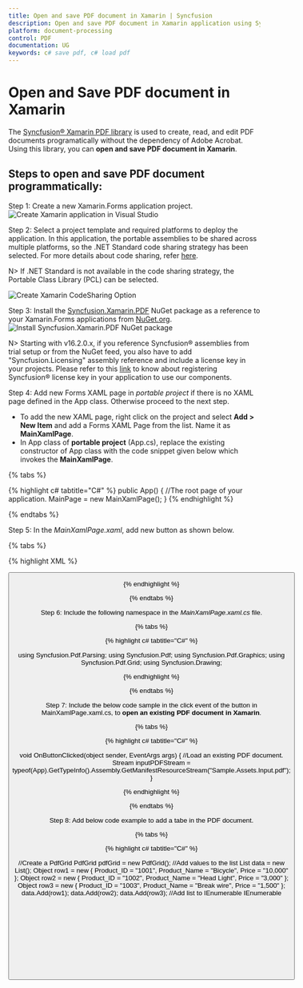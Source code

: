 ```yaml
---
title: Open and save PDF document in Xamarin | Syncfusion
description: Open and save PDF document in Xamarin application using Syncfusion Xamarin PDF library without the dependency of Adobe Acrobat. 
platform: document-processing
control: PDF
documentation: UG
keywords: c# save pdf, c# load pdf
---
```


# Open and Save PDF document in Xamarin

The [Syncfusion&reg; Xamarin PDF library](https://www.syncfusion.com/document-processing/pdf-framework/xamarin) is used to create, read, and edit PDF documents programatically without the dependency of Adobe Acrobat. Using this library, you can **open and save PDF document in Xamarin**.

## Steps to open and save PDF document programmatically:

Step 1: Create a new Xamarin.Forms application project.
![Create Xamarin application in Visual Studio](Images/Create_Xamarin_Forms_app.png)

Step 2: Select a project template and required platforms to deploy the application. In this application, the portable assemblies to be shared across multiple platforms, so the .NET Standard code sharing strategy has been selected. For more details about code sharing, refer [here](https://learn.microsoft.com/en-us/xamarin/cross-platform/app-fundamentals/code-sharing).

N> If .NET Standard is not available in the code sharing strategy, the Portable Class Library (PCL) can be selected.

![Create Xamarin CodeSharing Option](Images/Xamarin_select_project_template.jpg)

Step 3: Install the [Syncfusion.Xamarin.PDF](https://www.nuget.org/packages/Syncfusion.Xamarin.PDF/) NuGet package as a reference to your Xamarin.Forms applications from [NuGet.org](https://www.nuget.org/).
![Install Syncfusion.Xamarin.PDF NuGet package](Images/Xamarin_NuGet_package.jpg)

N> Starting with v16.2.0.x, if you reference Syncfusion&reg; assemblies from trial setup or from the NuGet feed, you also have to add "Syncfusion.Licensing" assembly reference and include a license key in your projects. Please refer to this [link](https://help.syncfusion.com/common/essential-studio/licensing/overview) to know about registering Syncfusion&reg; license key in your application to use our components.

Step 4: Add new Forms XAML page in *portable project* if there is no XAML page defined in the App class. Otherwise proceed to the next step.
<ul>
<li>
To add the new XAML page, right click on the project and select <b>Add > New Item</b> and add a Forms XAML Page from the list. Name it as <b>MainXamlPage</b>.
</li>
<li>
In App class of <b>portable project</b> (App.cs), replace the existing constructor of App class with the code snippet given below which invokes the <b>MainXamlPage</b>.
</li>
</ul>

{% tabs %}

{% highlight c# tabtitle="C#" %}
public App()
{
    //The root page of your application.
    MainPage = new MainXamlPage();
}
{% endhighlight %}

{% endtabs %}

Step 5: In the *MainXamlPage.xaml*, add new button as shown below.

{% tabs %}

{% highlight XML %}

<ContentPage xmlns="http://xamarin.com/schemas/2014/forms"
             xmlns:x="http://schemas.microsoft.com/winfx/2009/xaml"
             xmlns:local="clr-namespace:Open_and_save_PDF_document_Xamarin"
             x:Class="Open_and_save_PDF_document_Xamarin.MainPage">
    <StackLayout VerticalOptions="Center">
        <Button Text="Load and save PDF document" Clicked="Button_Clicked" HorizontalOptions="Center"/>
    </StackLayout>
</ContentPage>

{% endhighlight %}

{% endtabs %}

Step 6: Include the following namespace in the *MainXamlPage.xaml.cs* file.

{% tabs %}

{% highlight c# tabtitle="C#" %}

using Syncfusion.Pdf.Parsing;
using Syncfusion.Pdf;
using Syncfusion.Pdf.Graphics;
using Syncfusion.Pdf.Grid;
using Syncfusion.Drawing;

{% endhighlight %}

{% endtabs %}

Step 7: Include the below code sample in the click event of the button in MainXamlPage.xaml.cs, to **open an existing PDF document in Xamarin**. 

{% tabs %}

{% highlight c# tabtitle="C#" %}

void OnButtonClicked(object sender, EventArgs args)
{
    //Load an existing PDF document. 
    Stream inputPDFStream = typeof(App).GetTypeInfo().Assembly.GetManifestResourceStream("Sample.Assets.Input.pdf");
}

{% endhighlight %}

{% endtabs %}

Step 8:  Add below code example to add a tabe in the PDF document.

{% tabs %}

{% highlight c# tabtitle="C#" %}

//Create a PdfGrid
PdfGrid pdfGrid = new PdfGrid();
//Add values to the list
List<object> data = new List<object>();
Object row1 = new { Product_ID = "1001", Product_Name = "Bicycle", Price = "10,000" };
Object row2 = new { Product_ID = "1002", Product_Name = "Head Light", Price = "3,000" };
Object row3 = new { Product_ID = "1003", Product_Name = "Break wire", Price = "1,500" };
data.Add(row1);
data.Add(row2);
data.Add(row3);
//Add list to IEnumerable
IEnumerable<object> dataTable = data;
//Assign data source
pdfGrid.DataSource = dataTable;
//Apply built-in table style
pdfGrid.ApplyBuiltinStyle(PdfGridBuiltinStyle.GridTable4Accent3);
//Draw the grid to the page of PDF document
pdfGrid.Draw(graphics, new RectangleF(40, 400, loadedPage.Size.Width - 80, 0));

{% endhighlight %}

{% endtabs %}

Step 9: Add below code example to **save the PDF document in Xamarin**.

{% tabs %}

{% highlight c# tabtitle="C#" %}

//Save the document to the stream.
MemoryStream stream = new MemoryStream();
document.Save(stream);
//Close the document.
document.Close(true);
//Save the stream as a file in the device and invoke it for viewing.
Xamarin.Forms.DependencyService.Get<ISave>().SaveAndView("Output.pdf", "application/pdf", stream);

{% endhighlight %}

{% endtabs %}

### Helper files for Xamarin

Step 8: Download the helper files from this [link](https://www.syncfusion.com/downloads/support/directtrac/general/ze/Helper_Class1305995392) and add them into the mentioned project. These helper files allow you to save the stream as a physical file and open the file for viewing. 

<table>
  <tr>
    <th>Project</th>
    <th>File Name</th>
	<th>Summary</th>
  </tr>
  <tr>
    <td>portable project</td>
    <td>ISave.cs </td>
	<td>Represent the base interface for save operation</td>	
  </tr>
  <tr>
    <td rowspan="2">iOS Project</td>
    <td>SaveIOS.cs</td>
	<td>Represent the base interface for save operation</td>	
  </tr>
   <tr>    
    <td>PreviewControllerDS.cs</td>
	<td>Helper class for viewing the PDF file in iOS device</td>	
  </tr>
  <tr>
    <td>Android project</td>
    <td>SaveAndroid.cs</td>
	<td>Save implementation for Android device</td>	
  </tr>
  <tr>
    <td>WinPhone project</td>
    <td>SaveWinPhone.cs</td>
	<td>Save implementation for Windows Phone device</td>	
  </tr>
  <tr>
    <td>UWP project</td>
    <td>SaveWindows.cs</td>
	<td>Save implementation for UWP device.</td>	
  </tr>
  <tr>
    <td>Windows(8.1) project </td>
    <td>SaveWindows81.cs</td>
	<td>Save implementation for WinRT device.</td>	
  </tr>     
</table>

N> Introduced a new runtime permission model for the Android SDK version 23 and above. So, include the following code for enabling the Android file provider to save and view the generated PDF document.

Step 9(i): Create a new XML file with the name of provider_paths.xml under the Android project Resources folder and add the following code in it.
Eg: Resources/xml/provider_paths.xml

{% highlight c# tabtitle="C#" %}
<?xml version="1.0" encoding="UTF-8" ?>
<paths xmlns:android="http://schemas.android.com/apk/res/android">
<external-path name="external_files" path="."/>
</paths>
{% endhighlight %}

Step 9(ii): Add the following code to the AndroidManifest.xml file located under Properties/AndroidManifest.xml.

{% highlight c# tabtitle="C#" %}
<?xml version="1.0" encoding="utf-8"?>
<manifest xmlns:android="http://schemas.android.com/apk/res/android" android:versionCode="1" android:versionName="1.0" package="com.companyname. GettingStarted ">
<uses-sdk android:minSdkVersion="19" android:targetSdkVersion="27" />
<application android:label=" GettingStarted.Android" android:requestLegacyExternalStorage="true">
<provider android:name="android.support.v4.content.FileProvider"
android:authorities="${applicationId}.provider"
android:exported="false"
android:grantUriPermissions="true">
<meta-data android:name="android.support.FILE_PROVIDER_PATHS"
android:resource="@xml/provider_paths" />
</provider>
</application>
</manifest>
{% endhighlight %}

### Please include the changes if you deploy the application in Android 11:

* Enabled the androidLegacyExtranalStorage in the AndroidManifest.xml file.

{% highlight c# tabtitle="C#" %}

<application android:label=" PDFXamarinSample.Android" android:requestLegacyExternalStorage="true">

{% endhighlight %}

* User permission for read or write external storage.Add the following code to the AndroidManifest.xml file located under Properties/AndroidManifest.xml.

{% highlight c# tabtitle="C#" %}

<uses-permission android:name="android.permission.WRITE_EXTERNAL_STORAGE">
</uses-permission>
<uses-permission android:name="android.permission.READ_EXTERNAL_STORAGE" />

{% endhighlight %}

Step 10: Compile and execute the application. This will creates a PDF document.

You can download a complete working sample from [GitHub](https://github.com/SyncfusionExamples/PDF-Examples/tree/master/Open%20and%20Save%20PDF%20document/Xamarin/Open_and_save_PDF_document_Xamarin).

By executing the program, you will get the PDF document as follows.
![Xamarin open and save output PDF document](Images/Open_and_save_output.png)

Click [here](https://www.syncfusion.com/document-processing/pdf-framework/xamarin) to explore the rich set of Syncfusion&reg; PDF library features.

